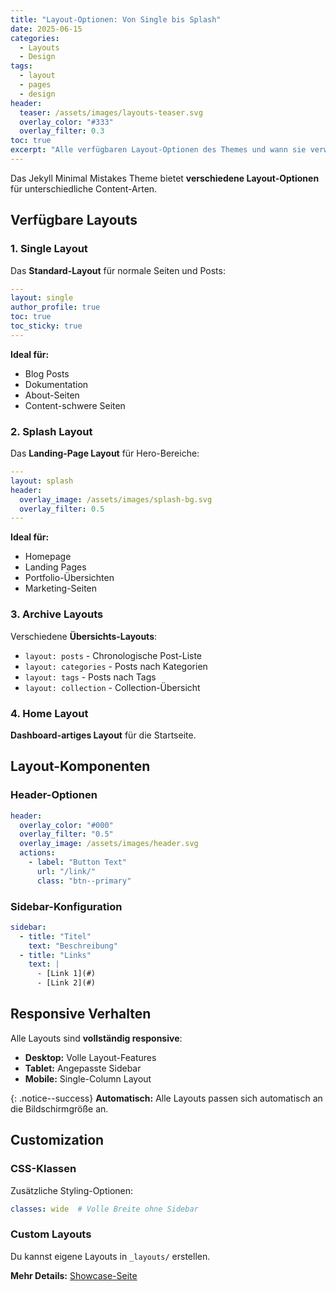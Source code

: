 ```yaml
---
title: "Layout-Optionen: Von Single bis Splash"
date: 2025-06-15
categories:
  - Layouts
  - Design
tags:
  - layout
  - pages
  - design
header:
  teaser: /assets/images/layouts-teaser.svg
  overlay_color: "#333"
  overlay_filter: 0.3
toc: true
excerpt: "Alle verfügbaren Layout-Optionen des Themes und wann sie verwendet werden sollten."
---
```


Das Jekyll Minimal Mistakes Theme bietet **verschiedene Layout-Optionen** für unterschiedliche Content-Arten.

## Verfügbare Layouts

### 1. Single Layout

Das **Standard-Layout** für normale Seiten und Posts:

```yaml
---
layout: single
author_profile: true
toc: true
toc_sticky: true
---
```

**Ideal für:**
- Blog Posts
- Dokumentation
- About-Seiten
- Content-schwere Seiten

### 2. Splash Layout  

Das **Landing-Page Layout** für Hero-Bereiche:

```yaml
---
layout: splash
header:
  overlay_image: /assets/images/splash-bg.svg
  overlay_filter: 0.5
---
```

**Ideal für:**
- Homepage
- Landing Pages
- Portfolio-Übersichten
- Marketing-Seiten

### 3. Archive Layouts

Verschiedene **Übersichts-Layouts**:

- `layout: posts` - Chronologische Post-Liste
- `layout: categories` - Posts nach Kategorien
- `layout: tags` - Posts nach Tags
- `layout: collection` - Collection-Übersicht

### 4. Home Layout

**Dashboard-artiges Layout** für die Startseite.

## Layout-Komponenten

### Header-Optionen

```yaml
header:
  overlay_color: "#000"
  overlay_filter: "0.5"
  overlay_image: /assets/images/header.svg
  actions:
    - label: "Button Text"
      url: "/link/"
      class: "btn--primary"
```

### Sidebar-Konfiguration

```yaml
sidebar:
  - title: "Titel"
    text: "Beschreibung"
  - title: "Links"
    text: |
      - [Link 1](#)
      - [Link 2](#)
```

## Responsive Verhalten

Alle Layouts sind **vollständig responsive**:

- **Desktop:** Volle Layout-Features
- **Tablet:** Angepasste Sidebar
- **Mobile:** Single-Column Layout

{: .notice--success}
**Automatisch:** Alle Layouts passen sich automatisch an die Bildschirmgröße an.

## Customization

### CSS-Klassen

Zusätzliche Styling-Optionen:

```yaml
classes: wide  # Volle Breite ohne Sidebar
```

### Custom Layouts

Du kannst eigene Layouts in `_layouts/` erstellen.

**Mehr Details:** [Showcase-Seite](/showcase/#layouts)
